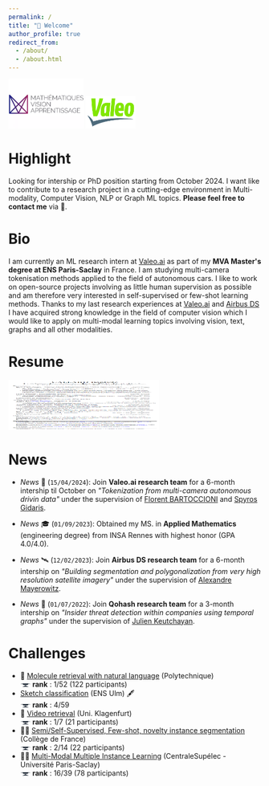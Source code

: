 ```yaml
---
permalink: /
title: "👋 Welcome"
author_profile: true
redirect_from: 
  - /about/
  - /about.html
---
```



<img src="/images/mva_logo.png" alt="MVA" width="150" height="100" /> <img src="/images/valeo_logo.png" alt="Valeo.ai" width="100" height="66" />



Highlight
======
Looking for intership or PhD position starting from October 2024. I want like to contribute to a research project in a cutting-edge environment in Multi-modality, Computer Vision, NLP or Graph ML topics. **Please feel free to contact me** via 📩.


Bio
======

I am currently an ML research intern at [Valeo.ai](https://valeoai.github.io/blog/) as part of my **MVA Master's degree at ENS Paris-Saclay** in France. I am studying multi-camera tokenisation methods applied to the field of autonomous cars. I like to work on open-source projects involving as little human supervision as possible and am therefore very interested in self-supervised or few-shot learning methods. Thanks to my last research experiences at [Valeo.ai](https://valeoai.github.io/blog/) and [Airbus DS](https://www.airbus.com/fr/space/space-made-in-france-by-airbus) I have acquired strong knowledge in the field of computer vision which I would like to apply on multi-modal learning topics involving vision, text, graphs and all other modalities.


Resume
======

<a href="/files/Resume_callard_baptiste.pdf" target="_blank"><img src="/images/resume.png" alt="Resume" width="300" height="100" /></a>


News
======

- *News* 🚗 (`15/04/2024`): Join **Valeo.ai research team** for a 6-month intership til October on *"Tokenization from multi-camera autonomous drivin data"* under the supervision of [Florent BARTOCCIONI](https://scholar.google.com/citations?user=SemxkMwAAAAJ&hl=fr) and [Spyros Gidaris](https://scholar.google.fr/citations?user=7atfg7EAAAAJ&hl=en). 

- *News* 🎓 (`01/09/2023`): Obtained my MS. in **Applied Mathematics** (engineering degree) from INSA Rennes with highest honor (GPA 4.0/4.0). 

- *News* 🛰️ (`12/02/2023`): Join **Airbus DS research team** for a 6-month intership on *"Building segmentation and polygonalization from very high resolution satellite imagery"* under the supervision of [Alexandre Mayerowitz](https://www.linkedin.com/in/alexandre-mayerowitz-393a45b7/?originalSubdomain=fr). 

- *News* 🪪 (`01/07/2022`): Join **Qohash research team** for a 3-month intership on *"Insider threat detection within companies using temporal graphs"* under the supervision of [Julien Keutchayan](https://dblp.org/pid/202/2872.html). 


Challenges
======
- 🦠 [Molecule retrieval with natural language](/portfolio/portfolio-12/) (Polytechnique) \
<img src="/images/cup.jpg" alt="cup" width="20" height="6.66" /> **rank** : 1/52 (122 participants)
- [Sketch classification](/portfolio/portfolio-15/) (ENS Ulm) 🖋 \
<img src="/images/cup.jpg" alt="cup" width="20" height="6.66" /> **rank** : 4/59
- 🎥 [Video retrieval](https://github.com/b-ptiste/video-search)  (Uni. Klagenfurt) \
<img src="/images/cup.jpg" alt="cup" width="20" height="6.66" /> **rank** : 1/7 (21 participants)
- 👨‍🔬 [Semi/Self-Supervised, Few-shot, novelty instance segmentation](/portfolio/portfolio-13/) (Collège de France) \
<img src="/images/cup.jpg" alt="cup" width="20" height="6.66" /> **rank** : 2/14 (22 participants)
- 👨‍🔬 [Multi-Modal Multiple Instance Learning](/portfolio/portfolio-11/) (CentraleSupélec - Université Paris-Saclay) \
<img src="/images/cup.jpg" alt="cup" width="20" height="6.66" /> **rank** : 16/39 (78 participants) 